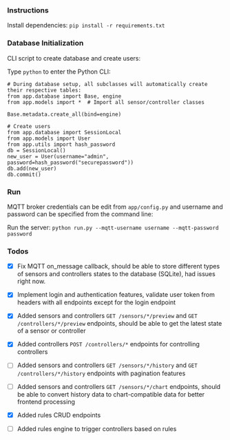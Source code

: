 ### Instructions

Install dependencies: `pip install -r requirements.txt`

### Database Initialization

CLI script to create database and create users:

Type `python` to enter the Python CLI:

```
# During database setup, all subclasses will automatically create their respective tables:
from app.database import Base, engine
from app.models import *  # Import all sensor/controller classes

Base.metadata.create_all(bind=engine)

# Create users
from app.database import SessionLocal
from app.models import User
from app.utils import hash_password
db = SessionLocal()
new_user = User(username="admin", password=hash_password("securepassword"))
db.add(new_user)
db.commit()

```

### Run

MQTT broker credentials can be edit from `app/config.py` and username and password can be specified from the command line:

Run the server: `python run.py --mqtt-username username --mqtt-password password`

### Todos

- [x] Fix MQTT on_message callback, should be able to store different types of sensors and controllers states to the database (SQLite), had issues right now.
- [x] Implement login and authentication features, validate user token from headers with all endpoints except for the login endpoint
- [x] Added sensors and controllers `GET /sensors/*/preview` and `GET /controllers/*/preview` endpoints, should be able to get the latest state of a sensor or controller
- [x] Added controllers `POST /controllers/*` endpoints for controlling controllers
- [ ] Added sensors and controllers `GET /sensors/*/history` and `GET /controllers/*/history` endpoints with pagination features
- [ ] Added sensors and controllers `GET /sensors/*/chart` endpoints, should be able to convert history data to chart-compatible data for better frontend processing
- [x] Added rules CRUD endpoints
- [ ] Added rules engine to trigger controllers based on rules

